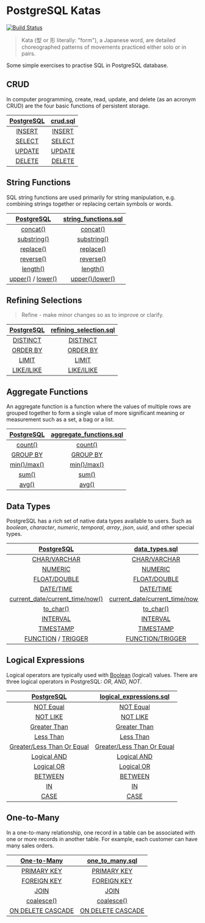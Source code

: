 # PostgreSQL Katas

[![Build Status](https://travis-ci.com/azdanov/postgresql-katas.svg?branch=master)](https://travis-ci.com/azdanov/postgresql-katas)

> Kata (型 or 形 literally: "form"), a Japanese word, are detailed choreographed patterns of movements practiced either solo or in pairs.

Some simple exercises to practise SQL in PostgreSQL database.

## CRUD

In computer programming, create, read, update, and delete (as an acronym CRUD) are the four basic functions of persistent storage.

| [PostgreSQL](https://www.postgresql.org/docs/10/static/sql-commands.html) | [crud.sql](https://github.com/azdanov/postgresql-katas/blob/master/crud.sql)   |
| :-----------------------------------------------------------------------: | :----------------------------------------------------------------------------: |
| [INSERT](https://www.postgresql.org/docs/current/static/sql-insert.html)  | [INSERT](https://github.com/azdanov/postgresql-katas/blob/master/crud.sql#L11) |
| [SELECT](https://www.postgresql.org/docs/current/static/sql-select.html)  | [SELECT](https://github.com/azdanov/postgresql-katas/blob/master/crud.sql#L20) |
| [UPDATE](https://www.postgresql.org/docs/current/static/sql-update.html)  | [UPDATE](https://github.com/azdanov/postgresql-katas/blob/master/crud.sql#L50) |
| [DELETE](https://www.postgresql.org/docs/current/static/sql-delete.html)  | [DELETE](https://github.com/azdanov/postgresql-katas/blob/master/crud.sql#L60) |

## String Functions

SQL string functions are used primarily for string manipulation, e.g. combining strings together or replacing certain symbols or words.

| [PostgreSQL](https://www.postgresql.org/docs/10/static/functions-string.html)                                                                                                                          | [string_functions.sql](https://github.com/azdanov/postgresql-katas/blob/master/string_functions.sql) |
| :----------------------------------------------------------------------------------------------------------------------------------------------------------------------------------------------------: | :--------------------------------------------------------------------------------------------------: |
| [concat()](https://www.postgresql.org/docs/10/static/functions-string.html#id-1.5.8.9.7.2.2.4.1.1)                                                                                                     | [concat()](https://github.com/azdanov/postgresql-katas/blob/master/string_functions.sql#L36)         |
| [substring()](https://www.postgresql.org/docs/10/static/functions-string.html#id-1.5.8.9.5.2.2.9.1.1)                                                                                                  | [substring()](https://github.com/azdanov/postgresql-katas/blob/master/string_functions.sql#L44)      |
| [replace()](https://www.postgresql.org/docs/10/static/functions-string.html#id-1.5.8.9.7.2.2.32.1.1)                                                                                                   | [replace()](https://github.com/azdanov/postgresql-katas/blob/master/string_functions.sql#L52)        |
| [reverse()](https://www.postgresql.org/docs/10/static/functions-string.html#id-1.5.8.9.7.2.2.33.1.1)                                                                                                   | [reverse()](https://github.com/azdanov/postgresql-katas/blob/master/string_functions.sql#L57)        |
| [length()](https://www.postgresql.org/docs/10/static/functions-string.html#id-1.5.8.9.7.2.2.14.1.1)                                                                                                    | [length()](https://github.com/azdanov/postgresql-katas/blob/master/string_functions.sql#L62)         |
| [upper()](https://www.postgresql.org/docs/10/static/functions-string.html#id-1.5.8.9.5.2.2.14.1.1) / [lower()](https://www.postgresql.org/docs/10/static/functions-string.html#id-1.5.8.9.5.2.2.5.1.1) | [upper()/lower()](https://github.com/azdanov/postgresql-katas/blob/master/string_functions.sql#L67)  |

## Refining Selections

> Refine - make minor changes so as to improve or clarify.

| [PostgreSQL](https://www.postgresql.org/docs/current/static/sql-select.html)                   | [refining_selection.sql](https://github.com/azdanov/postgresql-katas/blob/master/refining_selection.sql) |
| :--------------------------------------------------------------------------------------------: | :------------------------------------------------------------------------------------------------------: |
| [DISTINCT](https://www.postgresql.org/docs/current/static/sql-select.html#SQL-DISTINCT)        | [DISTINCT](https://github.com/azdanov/postgresql-katas/blob/master/refining_selection.sql#L39)           |
| [ORDER BY](https://www.postgresql.org/docs/current/static/sql-select.html#SQL-ORDERBY)         | [ORDER BY](https://github.com/azdanov/postgresql-katas/blob/master/refining_selection.sql#L49)           |
| [LIMIT](https://www.postgresql.org/docs/current/static/sql-select.html#SQL-LIMIT)              | [LIMIT](https://github.com/azdanov/postgresql-katas/blob/master/refining_selection.sql#L90)              |
| [LIKE/ILIKE](https://www.postgresql.org/docs/10/static/functions-matching.html#FUNCTIONS-LIKE) | [LIKE/ILIKE](https://github.com/azdanov/postgresql-katas/blob/master/refining_selection.sql#L116)        |

## Aggregate Functions

An aggregate function is a function where the values of multiple rows are grouped together to form a single value of more significant meaning or measurement such as a set, a bag or a list.

| [PostgreSQL](https://www.postgresql.org/docs/current/static/functions-aggregate.html)                           | [aggregate_functions.sql](https://github.com/azdanov/postgresql-katas/blob/master/aggregate_functions.sql) |
| :-------------------------------------------------------------------------------------------------------------: | :--------------------------------------------------------------------------------------------------------: |
| [count()](https://www.postgresql.org/docs/current/static/functions-aggregate.html#id-1.5.8.25.4.2.2.8.1.1)      | [count()](https://github.com/azdanov/postgresql-katas/blob/master/aggregate_functions.sql#L39)             |
| [GROUP BY](https://www.postgresql.org/docs/current/static/queries-table-expressions.html#QUERIES-GROUPING-SETS) | [GROUP BY](https://github.com/azdanov/postgresql-katas/blob/master/aggregate_functions.sql#L51)            |
| [min()/max()](https://www.postgresql.org/docs/10/static/functions-aggregate.html#id-1.5.8.25.4.2.2.15.1.1)      | [min()/max()](https://github.com/azdanov/postgresql-katas/blob/master/aggregate_functions.sql#L68)         |
| [sum()](https://www.postgresql.org/docs/10/static/functions-aggregate.html#id-1.5.8.25.4.2.2.18.1.1)            | [sum()](https://github.com/azdanov/postgresql-katas/blob/master/aggregate_functions.sql#L103)              |
| [avg()](https://www.postgresql.org/docs/10/static/functions-aggregate.html#id-1.5.8.25.4.2.2.3.1.1)             | [avg()](https://github.com/azdanov/postgresql-katas/blob/master/aggregate_functions.sql#L115)              |

## Data Types

PostgreSQL has a rich set of native data types available to users. Such as _boolean_, _character_, _numeric_, _temporal_, _array_, _json_, _uuid_, and other special types.

| [PostgreSQL](https://www.postgresql.org/docs/current/static/datatype.html)                                                                                  | [data_types.sql](https://github.com/azdanov/postgresql-katas/blob/master/data_types.sql)                       |
| :---------------------------------------------------------------------------------------------------------------------------------------------------------: | :------------------------------------------------------------------------------------------------------------: |
| [CHAR/VARCHAR](https://www.postgresql.org/docs/current/static/datatype-character.html)                                                                      | [CHAR/VARCHAR](https://github.com/azdanov/postgresql-katas/blob/master/data_types.sql#L1)                      |
| [NUMERIC](https://www.postgresql.org/docs/current/static/datatype-numeric.html#DATATYPE-NUMERIC-DECIMAL)                                                    | [NUMERIC](https://github.com/azdanov/postgresql-katas/blob/master/data_types.sql#L31)                          |
| [FLOAT/DOUBLE](https://www.postgresql.org/docs/current/static/datatype-numeric.html#DATATYPE-FLOAT)                                                         | [FLOAT/DOUBLE](https://github.com/azdanov/postgresql-katas/blob/master/data_types.sql#L67)                     |
| [DATE/TIME](https://www.postgresql.org/docs/current/static/datatype-datetime.html)                                                                          | [DATE/TIME](https://github.com/azdanov/postgresql-katas/blob/master/data_types.sql#L95)                        |
| [current_date/current_time/now()](https://www.postgresql.org/docs/current/static/functions-datetime.html#FUNCTIONS-DATETIME-CURRENT)                        | [current_date/current_time/now()](https://github.com/azdanov/postgresql-katas/blob/master/data_types.sql#L119) |
| [to_char()](https://www.postgresql.org/docs/10/static/functions-formatting.html)                                                                            | [to_char()](https://github.com/azdanov/postgresql-katas/blob/master/data_types.sql#L129)                       |
| [INTERVAL](https://www.postgresql.org/docs/10/static/functions-datetime.html)                                                                               | [INTERVAL](https://github.com/azdanov/postgresql-katas/blob/master/data_types.sql#L221)                        |
| [TIMESTAMP](https://www.postgresql.org/docs/10/static/datatype-datetime.html)                                                                               | [TIMESTAMP](https://github.com/azdanov/postgresql-katas/blob/master/data_types.sql#L267)                       |
| [FUNCTION](https://www.postgresql.org/docs/10/static/sql-createfunction.html) / [TRIGGER](https://www.postgresql.org/docs/10/static/sql-createtrigger.html) | [FUNCTION/TRIGGER](https://github.com/azdanov/postgresql-katas/blob/master/data_types.sql#L286)                |

## Logical Expressions

Logical operators are typically used with [Boolean](https://www.postgresql.org/docs/current/static/datatype-boolean.html) (logical) values. There are three logical operators in PostgreSQL: _OR_, _AND_, _NOT_.

| [PostgreSQL](https://www.postgresql.org/docs/current/static/functions-logical.html)                             | [logical_expressions.sql](https://github.com/azdanov/postgresql-katas/blob/master/logical_expressions.sql)        |
| :-------------------------------------------------------------------------------------------------------------: | :---------------------------------------------------------------------------------------------------------------: |
| [NOT Equal](https://www.postgresql.org/docs/current/static/functions-comparison.html)                           | [NOT Equal](https://github.com/azdanov/postgresql-katas/blob/master/logical_expressions.sql#L41)                  |
| [NOT LIKE](https://www.postgresql.org/docs/current/static/functions-matching.html#FUNCTIONS-LIKE)               | [NOT LIKE](https://github.com/azdanov/postgresql-katas/blob/master/logical_expressions.sql#L56)                   |
| [Greater Than](https://www.postgresql.org/docs/current/static/functions-comparison.html)                        | [Greater Than](https://github.com/azdanov/postgresql-katas/blob/master/logical_expressions.sql#L63)               |
| [Less Than](https://www.postgresql.org/docs/current/static/functions-comparison.html)                           | [Less Than](https://github.com/azdanov/postgresql-katas/blob/master/logical_expressions.sql#L72)                  |
| [Greater/Less Than Or Equal](https://www.postgresql.org/docs/current/static/functions-comparison.html)          | [Greater/Less Than Or Equal](https://github.com/azdanov/postgresql-katas/blob/master/logical_expressions.sql#L81) |
| [Logical AND](https://www.postgresql.org/docs/current/static/functions-logical.html)                            | [Logical AND](https://github.com/azdanov/postgresql-katas/blob/master/logical_expressions.sql#L96)                |
| [Logical OR](https://www.postgresql.org/docs/current/static/functions-logical.html)                             | [Logical OR](https://github.com/azdanov/postgresql-katas/blob/master/logical_expressions.sql#L105)                |
| [BETWEEN](https://www.postgresql.org/docs/current/static/functions-comparison.html)                             | [BETWEEN](https://github.com/azdanov/postgresql-katas/blob/master/logical_expressions.sql#L114)                   |
| [IN](https://www.postgresql.org/docs/current/static/functions-comparisons.html#FUNCTIONS-COMPARISONS-IN-SCALAR) | [IN](https://github.com/azdanov/postgresql-katas/blob/master/logical_expressions.sql#L129)                        |
| [CASE](https://www.postgresql.org/docs/current/static/functions-conditional.html#FUNCTIONS-CASE)                | [CASE](https://github.com/azdanov/postgresql-katas/blob/master/logical_expressions.sql#L153)                      |

## One-to-Many

In a one-to-many relationship, one record in a table can be associated with one or more records in another table. For example, each customer can have many sales orders.

| [One-to-Many](https://fmhelp.filemaker.com/help/16/fmp/en/index.html#page/FMP_Help/one-to-many-relationships.html)    | [one_to_many.sql](https://github.com/azdanov/postgresql-katas/blob/master/one_to_many.sql)        |
| :-------------------------------------------------------------------------------------------------------------------: | :-----------------------------------------------------------------------------------------------: |
| [PRIMARY KEY](https://www.postgresql.org/docs/10/static/ddl-constraints.html#DDL-CONSTRAINTS-PRIMARY-KEYS)            | [PRIMARY KEY](https://github.com/azdanov/postgresql-katas/blob/master/one_to_many.sql#L4)         |
| [FOREIGN KEY](https://www.postgresql.org/docs/10/static/ddl-constraints.html#DDL-CONSTRAINTS-FK)                      | [FOREIGN KEY](https://github.com/azdanov/postgresql-katas/blob/master/one_to_many.sql#L4)         |
| [JOIN](https://www.postgresql.org/docs/10/static/sql-select.html)                                                     | [JOIN](https://github.com/azdanov/postgresql-katas/blob/master/one_to_many.sql#L67)               |
| [coalesce()](https://www.postgresql.org/docs/current/static/functions-conditional.html#FUNCTIONS-COALESCE-NVL-IFNULL) | [coalesce()](https://github.com/azdanov/postgresql-katas/blob/master/one_to_many.sql#L156)        |
| [ON DELETE CASCADE](https://www.postgresql.org/docs/current/static/ddl-constraints.html)                              | [ON DELETE CASCADE](https://github.com/azdanov/postgresql-katas/blob/master/one_to_many.sql#L237) |

